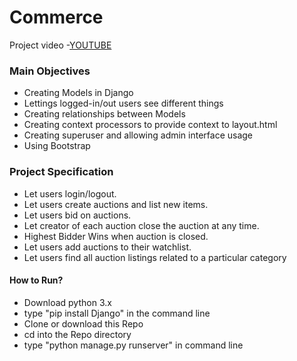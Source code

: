 # Commerce
Project video -[YOUTUBE](https://www.youtube.com/watch?v=-WXt7YPnn-U)
### Main Objectives
* Creating Models in Django
* Lettings logged-in/out users see different things
* Creating relationships between Models
* Creating context processors to provide context to layout.html
* Creating superuser and allowing admin interface usage
* Using Bootstrap


### Project Specification
* Let users login/logout.
* Let users create auctions and list new items.
* Let users bid on auctions.
* Let creator of each auction close the auction at any time.
* Highest Bidder Wins when auction is closed.
* Let users add auctions to their watchlist.
* Let users find all auction listings related to a particular category

#### How to Run?
* Download python 3.x
* type "pip install Django" in the command line
* Clone or download this Repo
* cd into the Repo directory
* type "python manage.py runserver" in command line

